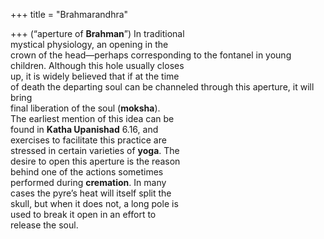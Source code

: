 +++
title = "Brahmarandhra"

+++
(“aperture of **Brahman**”) In traditional  
mystical physiology, an opening in the  
crown of the head—perhaps corresponding to the fontanel in young children. Although this hole usually closes  
up, it is widely believed that if at the time  
of death the departing soul can be channeled through this aperture, it will bring  
final liberation of the soul (**moksha**).  
The earliest mention of this idea can be  
found in **Katha Upanishad** 6.16, and  
exercises to facilitate this practice are  
stressed in certain varieties of **yoga**. The  
desire to open this aperture is the reason  
behind one of the actions sometimes  
performed during **cremation**. In many  
cases the pyre’s heat will itself split the  
skull, but when it does not, a long pole is  
used to break it open in an effort to  
release the soul.